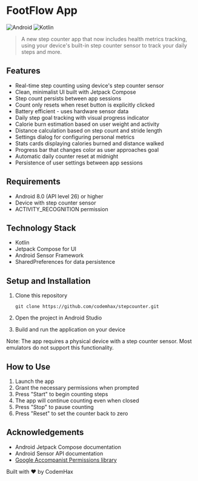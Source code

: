 # FootFlow App

![Android](https://img.shields.io/badge/Platform-Android-brightgreen.svg)
![Kotlin](https://img.shields.io/badge/Language-Kotlin-orange.svg)

> A new step counter app that now includes health metrics tracking, using your device's built-in step counter sensor to track your daily steps and more.

## Features

- Real-time step counting using device's step counter sensor
- Clean, minimalist UI built with Jetpack Compose
- Step count persists between app sessions
- Count only resets when reset button is explicitly clicked
- Battery efficient - uses hardware sensor data
- Daily step goal tracking with visual progress indicator
- Calorie burn estimation based on user weight and activity
- Distance calculation based on step count and stride length
- Settings dialog for configuring personal metrics
- Stats cards displaying calories burned and distance walked
- Progress bar that changes color as user approaches goal
- Automatic daily counter reset at midnight
- Persistence of user settings between app sessions

## Requirements

- Android 8.0 (API level 26) or higher
- Device with step counter sensor
- ACTIVITY_RECOGNITION permission

## Technology Stack

- Kotlin
- Jetpack Compose for UI
- Android Sensor Framework
- SharedPreferences for data persistence

## Setup and Installation

1. Clone this repository
    ```
    git clone https://github.com/codemhax/stepcounter.git
    ```

2. Open the project in Android Studio

3. Build and run the application on your device
    
Note: The app requires a physical device with a step counter sensor. Most emulators do not support this functionality.

## How to Use

1. Launch the app
2. Grant the necessary permissions when prompted
3. Press "Start" to begin counting steps
4. The app will continue counting even when closed
5. Press "Stop" to pause counting
6. Press "Reset" to set the counter back to zero

## Acknowledgements

- Android Jetpack Compose documentation
- Android Sensor API documentation
- [Google Accompanist Permissions library](https://github.com/google/accompanist)

Built with ❤️ by CodemHax
